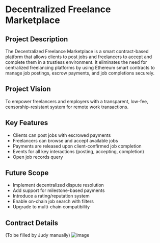 # Decentralized Freelance Marketplace

## Project Description
The Decentralized Freelance Marketplace is a smart contract-based platform that allows clients to post jobs and freelancers to accept and complete them in a trustless environment. It eliminates the need for centralized freelancing platforms by using Ethereum smart contracts to manage job postings, escrow payments, and job completions securely.

## Project Vision
To empower freelancers and employers with a transparent, low-fee, censorship-resistant system for remote work transactions.

## Key Features
- Clients can post jobs with escrowed payments
- Freelancers can browse and accept available jobs
- Payments are released upon client-confirmed job completion
- Events for all key interactions (posting, accepting, completion)
- Open job records query

## Future Scope
- Implement decentralized dispute resolution
- Add support for milestone-based payments
- Introduce a rating/reputation system
- Enable on-chain job search with filters
- Upgrade to multi-chain compatibility

## Contract Details
(To be filled by Judy manually)
![image](https://github.com/user-attachments/assets/e95487d2-078c-47a1-a631-66bfa5d63988)
